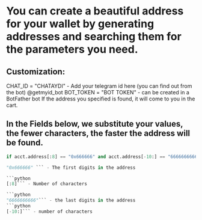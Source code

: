 # You can create a beautiful address for your wallet by generating addresses and searching them for the parameters you need.

## Customization:
CHAT_ID = "CHATAYDI" - Add your telegram id here (you can find out from the bot) @getmyid_bot
BOT_TOKEN = "BOT TOKEN" - can be created in a BotFather bot
If the address you specified is found, it will come to you in the cart.


## In the Fields below, we substitute your values, the fewer characters, the faster the address will be found.
```python
if acct.address[:8] == "0x666666" and acct.address[-10:] == "6666666666":
```
```python
"0x666666" ``` - The first digits in the address 

```python 
[:8]``` - Number of characters

```python 
"6666666666"``` - the last digits in the address
```python 
[-10:]``` - number of characters

